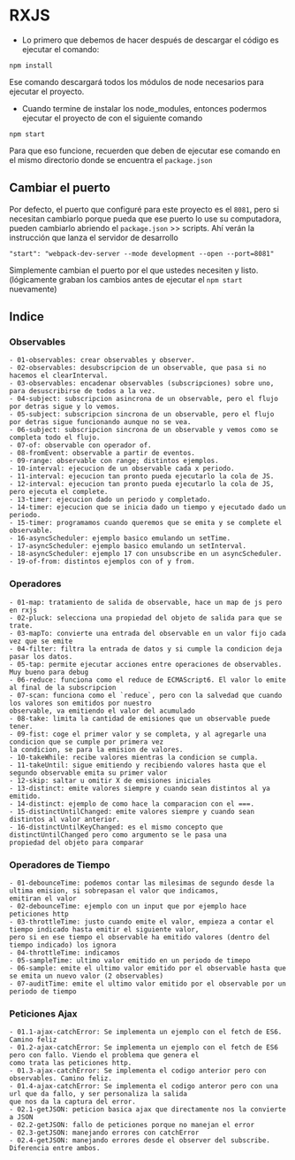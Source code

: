 # RXJS

* Lo primero que debemos de hacer después de descargar el código es ejecutar el comando:

```
npm install
```
Ese comando descargará todos los módulos de node necesarios para ejecutar el proyecto.


* Cuando termine de instalar los node_modules, entonces podermos ejecutar el proyecto de con el siguiente comando

```
npm start
```
Para que eso funcione, recuerden que deben de ejecutar ese comando en el mismo directorio donde se encuentra el ```package.json```

## Cambiar el puerto
Por defecto, el puerto que configuré para este proyecto es el ```8081```, pero si necesitan cambiarlo porque pueda que ese puerto lo use su computadora, pueden cambiarlo abriendo el ```package.json``` >> scripts. Ahí verán la instrucción que lanza el servidor de desarrollo

```
"start": "webpack-dev-server --mode development --open --port=8081"
```

Simplemente cambian el puerto por el que ustedes necesiten y listo. (lógicamente graban los cambios antes de ejecutar el ```npm start``` nuevamente)

## Indice

### Observables

    - 01-observables: crear observables y observer.
    - 02-observables: desubscripcion de un observable, que pasa si no hacemos el clearInterval.
    - 03-observables: encadenar observables (subscripciones) sobre uno, para desuscribirse de todos a la vez.    
    - 04-subject: subscripcion asincrona de un observable, pero el flujo por detras sigue y lo vemos.
    - 05-subject: subscripcion sincrona de un observable, pero el flujo por detras sigue funcionando aunque no se vea.
    - 06-subject: subscripcion sincrona de un observable y vemos como se completa todo el flujo.
    - 07-of: observable con operador of.
    - 08-fromEvent: observable a partir de eventos.
    - 09-range: observable con range; distintos ejemplos.
    - 10-interval: ejecucion de un observable cada x periodo.
    - 11-interval: ejecucion tan pronto pueda ejecutarlo la cola de JS.
    - 12-interval: ejecucion tan pronto pueda ejecutarlo la cola de JS, pero ejecuta el complete.
    - 13-timer: ejecucion dado un periodo y completado.
    - 14-timer: ejecucion que se inicia dado un tiempo y ejecutado dado un periodo.
    - 15-timer: programamos cuando queremos que se emita y se complete el observable.
    - 16-asyncScheduler: ejemplo basico emulando un setTime.
    - 17-asyncScheduler: ejemplo basico emulando un setInterval.
    - 18-asyncScheduler: ejemplo 17 con unsubscribe en un asyncScheduler.
    - 19-of-from: distintos ejemplos con of y from.

### Operadores

    - 01-map: tratamiento de salida de observable, hace un map de js pero en rxjs
    - 02-pluck: selecciona una propiedad del objeto de salida para que se trate.
    - 03-mapTo: convierte una entrada del observable en un valor fijo cada vez que se emite
    - 04-filter: filtra la entrada de datos y si cumple la condicion deja pasar los datos.
    - 05-tap: permite ejecutar acciones entre operaciones de observables. Muy bueno para debug
    - 06-reduce: funciona como el reduce de ECMAScript6. El valor lo emite al final de la subscripcion
    - 07-scan: funciona como el `reduce`, pero con la salvedad que cuando los valores son emitidos por nuestro 
    observable, va emitiendo el valor del acumulado
    - 08-take: limita la cantidad de emisiones que un observable puede tener.
    - 09-fist: coge el primer valor y se completa, y al agregarle una condicion que se cumple por primera vez 
    la condicion, se para la emision de valores.
    - 10-takeWhile: recibe valores mientras la condicion se cumpla.
    - 11-takeUntil: sigue emitiendo y recibiendo valores hasta que el segundo observable emita su primer valor
    - 12-skip: saltar u omitir X de emisiones iniciales
    - 13-distinct: emite valores siempre y cuando sean distintos al ya emitido.
    - 14-distinct: ejemplo de como hace la comparacion con el ===.
    - 15-distinctUntilChanged: emite valores siempre y cuando sean distintos al valor anterior.
    - 16-distinctUntilKeyChanged: es el mismo concepto que distinctUntilChanged pero como argumento se le pasa una
    propiedad del objeto para comparar

### Operadores de Tiempo

    - 01-debounceTime: podemos contar las milesimas de segundo desde la ultima emision, si sobrepasan el valor que indicamos,
    emitiran el valor
    - 02-debounceTime: ejemplo con un input que por ejemplo hace peticiones http
    - 03-throttleTime: justo cuando emite el valor, empieza a contar el tiempo indicado hasta emitir el siguiente valor,
    pero si en ese tiempo el observable ha emitido valores (dentro del tiempo indicado) los ignora
    - 04-throttleTime: indicamos 
    - 05-sampleTime: ultimo valor emitido en un periodo de timepo
    - 06-sample: emite el ultimo valor emitido por el observable hasta que se emita un nuevo valor (2 observables)
    - 07-auditTime: emite el ultimo valor emitido por el observable por un periodo de tiempo
    
 ### Peticiones Ajax
 
    - 01.1-ajax-catchError: Se implementa un ejemplo con el fetch de ES6. Camino feliz 
    - 01.2-ajax-catchError: Se implementa un ejemplo con el fetch de ES6 pero con fallo. Viendo el problema que genera el
    como trata las peticiones http.
    - 01.3-ajax-catchError: Se implementa el codigo anterior pero con observables. Camino feliz.
    - 01.4-ajax-catchError: Se implementa el codigo anteror pero con una url que da fallo, y ser personaliza la salida 
    que nos da la captura del error.
    - 02.1-getJSON: peticion basica ajax que directamente nos la convierte a JSON
    - 02.2-getJSON: fallo de peticiones porque no manejan el error  
    - 02.3-getJSON: manejando errores con catchError
    - 02.4-getJSON: manejando errores desde el observer del subscribe. Diferencia entre ambos.
